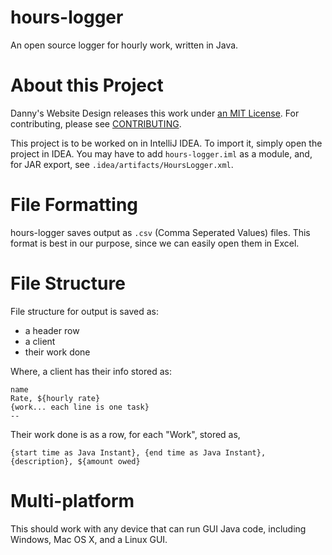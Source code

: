 # hours-logger
An open source logger for hourly work, written in Java.

# About this Project
Danny's Website Design releases this work under [an MIT License](LICENSE).
For contributing, please see [CONTRIBUTING](CONTRIBUTING).

This project is to be worked on in IntelliJ IDEA. To import it, simply open the project in IDEA.
You may have to add `hours-logger.iml` as a module, and, for JAR export, see `.idea/artifacts/HoursLogger.xml`.

# File Formatting
hours-logger saves output as `.csv` (Comma Seperated Values) files.
This format is best in our purpose, since we can easily open them in Excel.

# File Structure
File structure for output is saved as:
- a header row
- a client
- their work done

Where, a client has their info stored as:

    name
    Rate, ${hourly rate}
    {work... each line is one task}
    --

Their work done is as a row, for each "Work", stored as,

    {start time as Java Instant}, {end time as Java Instant}, {description}, ${amount owed}

# Multi-platform

This should work with any device that can run GUI Java code, including Windows, Mac OS X, and a Linux GUI.